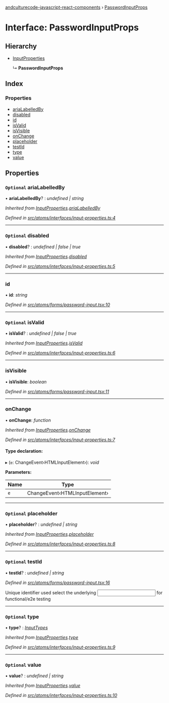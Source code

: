 [andculturecode-javascript-react-components](../README.md) › [PasswordInputProps](passwordinputprops.md)

# Interface: PasswordInputProps

## Hierarchy

* [InputProperties](inputproperties.md)

  ↳ **PasswordInputProps**

## Index

### Properties

* [ariaLabelledBy](passwordinputprops.md#optional-arialabelledby)
* [disabled](passwordinputprops.md#optional-disabled)
* [id](passwordinputprops.md#id)
* [isValid](passwordinputprops.md#optional-isvalid)
* [isVisible](passwordinputprops.md#isvisible)
* [onChange](passwordinputprops.md#onchange)
* [placeholder](passwordinputprops.md#optional-placeholder)
* [testId](passwordinputprops.md#optional-testid)
* [type](passwordinputprops.md#optional-type)
* [value](passwordinputprops.md#optional-value)

## Properties

### `Optional` ariaLabelledBy

• **ariaLabelledBy**? : *undefined | string*

*Inherited from [InputProperties](inputproperties.md).[ariaLabelledBy](inputproperties.md#optional-arialabelledby)*

*Defined in [src/atoms/interfaces/input-properties.ts:4](https://github.com/AndcultureCode/AndcultureCode.JavaScript.React.Components/blob/29c8649/src/atoms/interfaces/input-properties.ts#L4)*

___

### `Optional` disabled

• **disabled**? : *undefined | false | true*

*Inherited from [InputProperties](inputproperties.md).[disabled](inputproperties.md#optional-disabled)*

*Defined in [src/atoms/interfaces/input-properties.ts:5](https://github.com/AndcultureCode/AndcultureCode.JavaScript.React.Components/blob/29c8649/src/atoms/interfaces/input-properties.ts#L5)*

___

###  id

• **id**: *string*

*Defined in [src/atoms/forms/password-input.tsx:10](https://github.com/AndcultureCode/AndcultureCode.JavaScript.React.Components/blob/29c8649/src/atoms/forms/password-input.tsx#L10)*

___

### `Optional` isValid

• **isValid**? : *undefined | false | true*

*Inherited from [InputProperties](inputproperties.md).[isValid](inputproperties.md#optional-isvalid)*

*Defined in [src/atoms/interfaces/input-properties.ts:6](https://github.com/AndcultureCode/AndcultureCode.JavaScript.React.Components/blob/29c8649/src/atoms/interfaces/input-properties.ts#L6)*

___

###  isVisible

• **isVisible**: *boolean*

*Defined in [src/atoms/forms/password-input.tsx:11](https://github.com/AndcultureCode/AndcultureCode.JavaScript.React.Components/blob/29c8649/src/atoms/forms/password-input.tsx#L11)*

___

###  onChange

• **onChange**: *function*

*Inherited from [InputProperties](inputproperties.md).[onChange](inputproperties.md#onchange)*

*Defined in [src/atoms/interfaces/input-properties.ts:7](https://github.com/AndcultureCode/AndcultureCode.JavaScript.React.Components/blob/29c8649/src/atoms/interfaces/input-properties.ts#L7)*

#### Type declaration:

▸ (`e`: ChangeEvent‹HTMLInputElement›): *void*

**Parameters:**

Name | Type |
------ | ------ |
`e` | ChangeEvent‹HTMLInputElement› |

___

### `Optional` placeholder

• **placeholder**? : *undefined | string*

*Inherited from [InputProperties](inputproperties.md).[placeholder](inputproperties.md#optional-placeholder)*

*Defined in [src/atoms/interfaces/input-properties.ts:8](https://github.com/AndcultureCode/AndcultureCode.JavaScript.React.Components/blob/29c8649/src/atoms/interfaces/input-properties.ts#L8)*

___

### `Optional` testId

• **testId**? : *undefined | string*

*Defined in [src/atoms/forms/password-input.tsx:16](https://github.com/AndcultureCode/AndcultureCode.JavaScript.React.Components/blob/29c8649/src/atoms/forms/password-input.tsx#L16)*

Unique identifier used select the underlying <input> for functional/e2e testing

___

### `Optional` type

• **type**? : *[InputTypes](../enums/inputtypes.md)*

*Inherited from [InputProperties](inputproperties.md).[type](inputproperties.md#optional-type)*

*Defined in [src/atoms/interfaces/input-properties.ts:9](https://github.com/AndcultureCode/AndcultureCode.JavaScript.React.Components/blob/29c8649/src/atoms/interfaces/input-properties.ts#L9)*

___

### `Optional` value

• **value**? : *undefined | string*

*Inherited from [InputProperties](inputproperties.md).[value](inputproperties.md#optional-value)*

*Defined in [src/atoms/interfaces/input-properties.ts:10](https://github.com/AndcultureCode/AndcultureCode.JavaScript.React.Components/blob/29c8649/src/atoms/interfaces/input-properties.ts#L10)*
